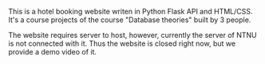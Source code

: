 This is a hotel booking website writen in Python Flask API and HTML/CSS.
It's a course projects of the course "Database theories" built by 3 people.

The website requires server to host, however, currently the server of NTNU is not connected with it. Thus the website is closed right now, but we provide a demo video of it.
